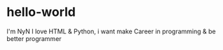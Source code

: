 # hello-world
I'm NyN
I love HTML & Python, i want make Career in programming & be better programmer
